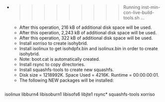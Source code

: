 * >>>>>>>>> Running inst-min-con-live-build-tools.sh ...
  * After this operation, 216 kB of additional disk space will be used.
  * After this operation, 2,243 kB of additional disk space will be used.
  * After this operation, 322 kB of additional disk space will be used.
  * Install xorriso to create isohybrid.
  * Install isolinux to get isohdpfx.bin and isolinux.bin in order to create isohybrid.
  * Note: boot.cat is automatically created.
  * Install rsync to copy directories.
  * Install squashfs-tools to create new squashfs.
  * Disk size = 1218992K. Space Used = 4216K. Runtime = 00:00:00:01.
  * The following NEW packages will be installed:
  ```bash
isolinux libburn4 libisoburn1 libisofs6 libjte1
rsync* squashfs-tools xorriso
  ```
